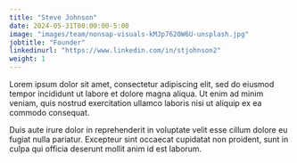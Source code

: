 ```yaml
---
title: "Steve Johnson"
date: 2024-05-31T00:00:00-5:00
image: "images/team/nonsap-visuals-kMJp7620W6U-unsplash.jpg"
jobtitle: "Founder"
linkedinurl: "https://www.linkedin.com/in/stjohnson2"
weight: 1
---
```


Lorem ipsum dolor sit amet, consectetur adipiscing elit, sed do eiusmod tempor incididunt ut labore et dolore magna aliqua. Ut enim ad minim veniam, quis nostrud exercitation ullamco laboris nisi ut aliquip ex ea commodo consequat.

Duis aute irure dolor in reprehenderit in voluptate velit esse cillum dolore eu fugiat nulla pariatur. Excepteur sint occaecat cupidatat non proident, sunt in culpa qui officia deserunt mollit anim id est laborum.
